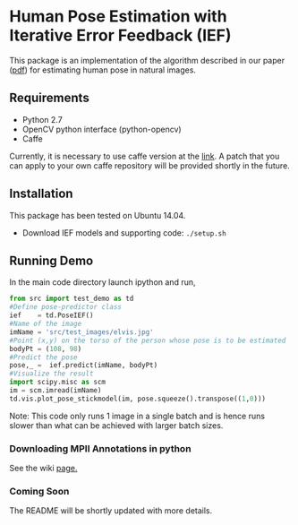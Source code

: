   Human Pose Estimation with Iterative Error Feedback (IEF)
  ====================================================

This package is an implementation of the algorithm described in our paper ([pdf](http://arxiv.org/abs/1507.06550)) for estimating human pose in natural images.

Requirements
------------

- Python 2.7
- OpenCV python interface (python-opencv)
- Caffe

Currently, it is necessary to use caffe version at the [link](https://github.com/pulkitag/caffe.git). A patch that you can apply to your own caffe repository will be provided shortly in the future.


Installation
-------------
This package has been tested on Ubuntu 14.04.

- Download IEF models and supporting code: `./setup.sh`

Running Demo
------------
In the main code directory launch ipython and run,
```python
from src import test_demo as td
#Define pose-predictor class
ief    = td.PoseIEF()
#Name of the image
imName = 'src/test_images/elvis.jpg'
#Point (x,y) on the torso of the person whose pose is to be estimated
bodyPt = (108, 98)
#Predict the pose
pose,_ =  ief.predict(imName, bodyPt)
#Visualize the result
import scipy.misc as scm
im = scm.imread(imName)
td.vis.plot_pose_stickmodel(im, pose.squeeze().transpose((1,0)))
```

Note: This code only runs 1 image in a single batch and is hence runs slower than what can be achieved with larger batch sizes.

### Downloading MPII Annotations in python
See the wiki [page.](https://github.com/pulkitag/ief/wiki/Data) 

### Coming Soon
The README will be shortly updated with more details.

  [comment]: # (Automatically Generated Documentation)

  [comment]: # (-------------)

  [comment]: # (doxygen: sudo apt-get install doxygen)

  [comment]: # (doxypy:  sudo pip install doxypy)
